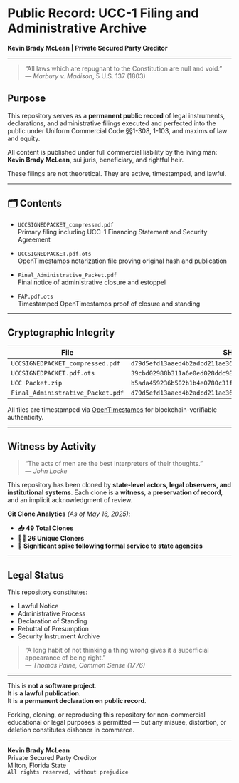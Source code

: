 #  Public Record: UCC-1 Filing and Administrative Archive  
**Kevin Brady McLean | Private Secured Party Creditor**

---

> “All laws which are repugnant to the Constitution are null and void.”  
> — *Marbury v. Madison*, 5 U.S. 137 (1803)

##  Purpose
This repository serves as a **permanent public record** of legal instruments, declarations, and administrative filings executed and perfected into the public under Uniform Commercial Code §§1-308, 1-103, and maxims of law and equity.

All content is published under full commercial liability by the living man:  
**Kevin Brady McLean**, sui juris, beneficiary, and rightful heir.

These filings are not theoretical. They are active, timestamped, and lawful.

---

## 🗂 Contents
- `UCCSIGNEDPACKET_compressed.pdf`  
  Primary filing including UCC-1 Financing Statement and Security Agreement

- `UCCSIGNEDPACKET.pdf.ots`  
  OpenTimestamps notarization file proving original hash and publication

- `Final_Administrative_Packet.pdf`  
  Final notice of administrative closure and estoppel

- `FAP.pdf.ots`  
  Timestamped OpenTimestamps proof of closure and standing

---

##  Cryptographic Integrity

| File | SHA256 Hash |
|------|-------------|
| `UCCSIGNEDPACKET_compressed.pdf` | `d79d5efd13aaed4b2adcd211ae36759a209aeba9143716fc655c89fb5d72f22e` |
| `UCCSIGNEDPACKET.pdf.ots`        | `39cbd02988b311a6e0ed028ddc984937d5f245d3acbdfa7f6fddbabc1644ee68` |
| `UCC Packet.zip`                 | `b5ada459236b502b1b4e0780c31f3b01a6216b038bbaaca4c893b4dbded70ba5` |
| `Final_Administrative_Packet.pdf`| `d79d5efd13aaed4b2adcd211ae36759a209aeba9143716fc655c89fb5d72f22e` |

All files are timestamped via [OpenTimestamps](https://opentimestamps.org) for blockchain-verifiable authenticity.

---

##  Witness by Activity

> “The acts of men are the best interpreters of their thoughts.”  
> — *John Locke*

This repository has been cloned by **state-level actors, legal observers, and institutional systems**. Each clone is a **witness**, a **preservation of record**, and an implicit acknowledgment of review.

**Git Clone Analytics** *(As of May 16, 2025)*:
- **📥 49 Total Clones**
- **🧍‍♂️ 26 Unique Cloners**
- **💠 Significant spike following formal service to state agencies**

---

##  Legal Status

This repository constitutes:
- Lawful Notice
- Administrative Process
- Declaration of Standing
- Rebuttal of Presumption
- Security Instrument Archive

> “A long habit of not thinking a thing wrong gives it a superficial appearance of being right.”  
> — *Thomas Paine, Common Sense (1776)*

---

This is **not a software project**.  
It is **a lawful publication**.  
It is **a permanent declaration on public record**.

Forking, cloning, or reproducing this repository for non-commercial educational or legal purposes is permitted — but any misuse, distortion, or deletion constitutes dishonor in commerce.

---

**Kevin Brady McLean**  
Private Secured Party Creditor  
Milton, Florida State  
`All rights reserved, without prejudice`
